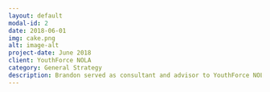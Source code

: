 ```yaml
---
layout: default
modal-id: 2
date: 2018-06-01
img: cake.png
alt: image-alt
project-date: June 2018
client: YouthForce NOLA
category: General Strategy
description: Brandon served as consultant and advisor to YouthForce NOLA - an education, business, and civic collaborative that prepares New Orleans public school students for successful pursuit of high-wage, high-demand career pathways and facilitates systems change to ensure equitable outcomes. As a consultant, Brandon was responsible for building the operations and business model of the organization, benchmarking the Youth Program with National Programs, and evaluating National certification programs for credentialing youth.
---
```

